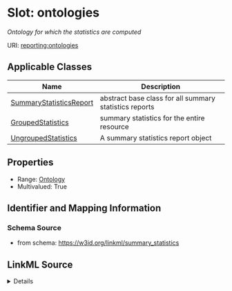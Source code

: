 # Slot: ontologies
_Ontology for which the statistics are computed_


URI: [reporting:ontologies](https://w3id.org/linkml/reportontologies)



<!-- no inheritance hierarchy -->




## Applicable Classes

| Name | Description |
| --- | --- |
[SummaryStatisticsReport](SummaryStatisticsReport.md) | abstract base class for all summary statistics reports
[GroupedStatistics](GroupedStatistics.md) | summary statistics for the entire resource
[UngroupedStatistics](UngroupedStatistics.md) | A summary statistics report object






## Properties

* Range: [Ontology](Ontology.md)
* Multivalued: True








## Identifier and Mapping Information







### Schema Source


* from schema: https://w3id.org/linkml/summary_statistics




## LinkML Source

<details>
```yaml
name: ontologies
description: Ontology for which the statistics are computed
from_schema: https://w3id.org/linkml/summary_statistics
rank: 1000
multivalued: true
alias: ontologies
owner: SummaryStatisticsReport
domain_of:
- SummaryStatisticsReport
range: Ontology
inlined: true
inlined_as_list: true

```
</details>